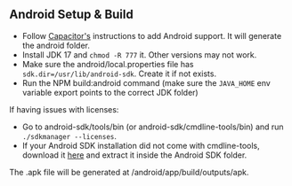 ## Android Setup & Build

- Follow [Capacitor's](https://capacitorjs.com/docs/basics/workflow) instructions to add Android support. It will generate the android folder.
- Install JDK 17 and `chmod -R 777` it. Other versions may not work.
- Make sure the android/local.properties file has `sdk.dir=/usr/lib/android-sdk`. Create it if not exists.
- Run the NPM build:android command (make sure the `JAVA_HOME` env variable export points to the correct JDK folder)

If having issues with licenses:

- Go to android-sdk/tools/bin (or android-sdk/cmdline-tools/bin) and run `./sdkmanager --licenses`.
- If your Android SDK installation did not come with cmdline-tools, download it [here](https://developer.android.com/tools/sdkmanager) and extract it inside the Android SDK folder.

The .apk file will be generated at /android/app/build/outputs/apk.
